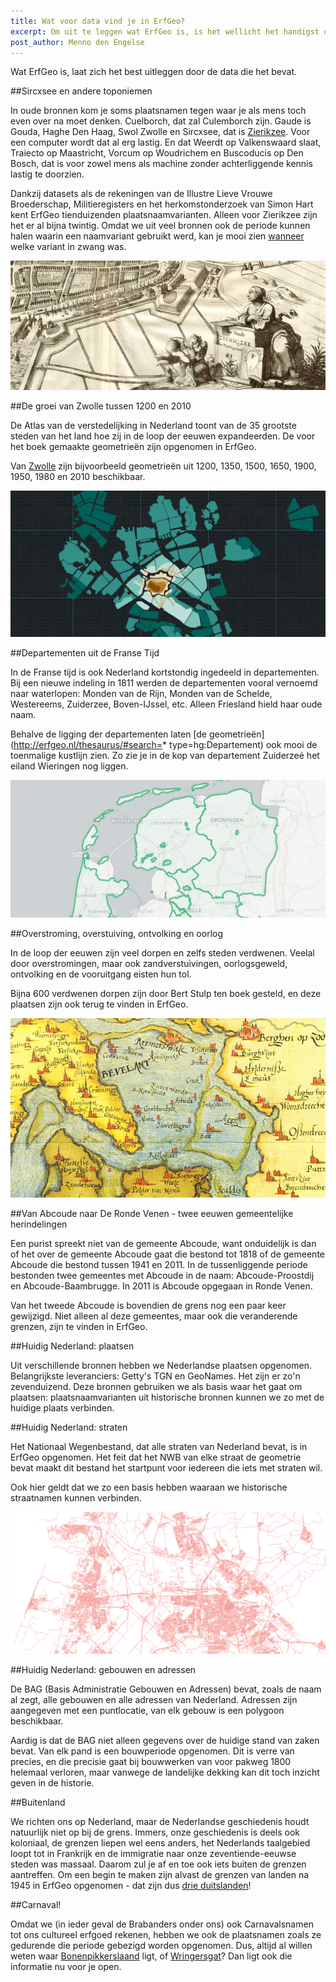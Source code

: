```yaml
---
title: Wat voor data vind je in ErfGeo?
excerpt: Om uit te leggen wat ErfGeo is, is het wellicht het handigst om te tonen wat voor data er in ErfGeo te vinden is.
post_author: Menno den Engelse
---
```


Wat ErfGeo is, laat zich het best uitleggen door de data die het bevat.

##Sircxsee en andere toponiemen

In oude bronnen kom je soms plaatsnamen tegen waar je als mens toch even over na moet denken. Cuelborch, dat zal Culemborch zijn. Gaude is Gouda, Haghe Den Haag, Swol Zwolle en Sircxsee, dat is [Zierikzee](http://thesaurus.erfgeo.nl/hgconcept/tgn/7030107). Voor een computer wordt dat al erg lastig. En dat Weerdt op Valkenswaard slaat, Traiecto op Maastricht, Vorcum op Woudrichem en Buscoducis op Den Bosch, dat is voor zowel mens als machine zonder achterliggende kennis lastig te doorzien.

Dankzij datasets als de rekeningen van de Illustre Lieve Vrouwe Broederschap, Militieregisters en het herkomstonderzoek van Simon Hart kent ErfGeo tienduizenden plaatsnaamvarianten. Alleen voor Zierikzee zijn het er al bijna twintig. Omdat we uit veel bronnen ook de periode kunnen halen waarin een naamvariant gebruikt werd, kan je mooi zien [wanneer](http://www.islandsofmeaning.nl/projects/names-in-time/?uri=http://vocab.getty.edu/tgn/7030107) welke variant in zwang was.

![Ziericzee](/images/ziericzee.png)


##De groei van Zwolle tussen 1200 en 2010

De Atlas van de verstedelijking in Nederland toont van de 35 grootste steden van het land hoe zij in de loop der eeuwen expandeerden. De voor het boek gemaakte geometrieën zijn opgenomen in ErfGeo.

Van [Zwolle](http://thesaurus.erfgeo.nl/hgconcept/tgn/7007077) zijn bijvoorbeeld geometrieën uit 1200, 1350, 1500, 1650, 1900, 1950, 1980 en 2010 beschikbaar. 

[![Zwolle](/images/zwolle.png)](http://nieneb.github.io/verstedelijking/)

##Departementen uit de Franse Tijd

In de Franse tijd is ook Nederland kortstondig ingedeeld in departementen. Bij een nieuwe indeling in 1811 werden de departementen vooral vernoemd naar waterlopen: Monden van de Rijn, Monden van de Schelde, Westereems, Zuiderzee, Boven-IJssel, etc. Alleen Friesland hield haar oude naam.

Behalve de ligging der departementen laten [de geometrieën](http://erfgeo.nl/thesaurus/#search=* type=hg:Departement) ook mooi de toenmalige kustlijn zien. Zo zie je in de kop van departement Zuiderzeé het eiland Wieringen nog liggen.

![departementen](/images/departementen.png)

##Overstroming, overstuiving, ontvolking en oorlog

In de loop der eeuwen zijn veel dorpen en zelfs steden verdwenen. Veelal door overstromingen, maar ook zandverstuivingen, oorlogsgeweld, ontvolking en de vooruitgang eisten hun tol.

Bijna 600 verdwenen dorpen zijn door Bert Stulp ten boek gesteld, en deze plaatsen zijn ook terug te vinden in ErfGeo.

![Saeftinghe](/images/saeftinge.png)

##Van Abcoude naar De Ronde Venen - twee eeuwen gemeentelijke herindelingen

Een purist spreekt niet van de gemeente Abcoude, want onduidelijk is dan of het over de gemeente Abcoude gaat die bestond tot 1818 of de gemeente Abcoude die bestond tussen 1941 en 2011. In de tussenliggende periode bestonden twee gemeentes met Abcoude in de naam: Abcoude-Proostdij en Abcoude-Baambrugge. In 2011 is Abcoude opgegaan in Ronde Venen.

Van het tweede Abcoude is bovendien de grens nog een paar keer gewijzigd. Niet alleen al deze gemeentes, maar ook die veranderende grenzen, zijn te vinden in ErfGeo.

##Huidig Nederland: plaatsen

Uit verschillende bronnen hebben we Nederlandse plaatsen opgenomen. Belangrijkste leveranciers: Getty's TGN en GeoNames. Het zijn er zo'n zevenduizend. Deze bronnen gebruiken we als basis waar het gaat om plaatsen: plaatsnaamvarianten uit historische bronnen kunnen we zo met de huidige plaats verbinden.

##Huidig Nederland: straten

Het Nationaal Wegenbestand, dat alle straten van Nederland bevat, is in ErfGeo opgenomen. Het feit dat het NWB van elke straat de geometrie bevat maakt dit bestand het startpunt voor iedereen die iets met straten wil.

Ook hier geldt dat we zo een basis hebben waaraan we historische straatnamen kunnen verbinden.

![Nationaal Wegenbestand](/images/nwb.png)

##Huidig Nederland: gebouwen en adressen

De BAG (Basis Administratie Gebouwen en Adressen) bevat, zoals de naam al zegt, alle gebouwen en alle adressen van Nederland. Adressen zijn aangegeven met een puntlocatie, van elk gebouw is een polygoon beschikbaar.

Aardig is dat de BAG niet alleen gegevens over de huidige stand van zaken bevat. Van elk pand is een bouwperiode opgenomen. Dit is verre van precies, en die precisie gaat bij bouwwerken van voor pakweg 1800 helemaal verloren, maar vanwege de landelijke dekking kan dit toch inzicht geven in de historie.

##Buitenland

We richten ons op Nederland, maar de Nederlandse geschiedenis houdt natuurlijk niet op bij de grens. Immers, onze geschiedenis is deels ook koloniaal, de grenzen liepen wel eens anders, het Nederlands taalgebied loopt tot in Frankrijk en de immigratie naar onze zeventiende-eeuwse steden was massaal. Daarom zul je af en toe ook iets buiten de grenzen aantreffen. Om een begin te maken zijn alvast de grenzen van landen na 1945 in ErfGeo opgenomen - dat zijn dus [drie duitslanden](http://erfgeo.nl/thesaurus/#search=germany)!

##Carnaval!

Omdat we (in ieder geval de Brabanders onder ons) ook Carnavalsnamen tot ons cultureel erfgoed rekenen, hebben we ook de plaatsnamen zoals ze gedurende die periode gebezigd worden opgenomen. Dus, altijd al willen weten waar [Bonenpikkerslaand](http://erfgeo.nl/thesaurus/#search=Bonenpikkerslaand) ligt, of [Wringersgat](http://erfgeo.nl/thesaurus/#search=Wringersgat)? Dan ligt ook die informatie nu voor je open.
